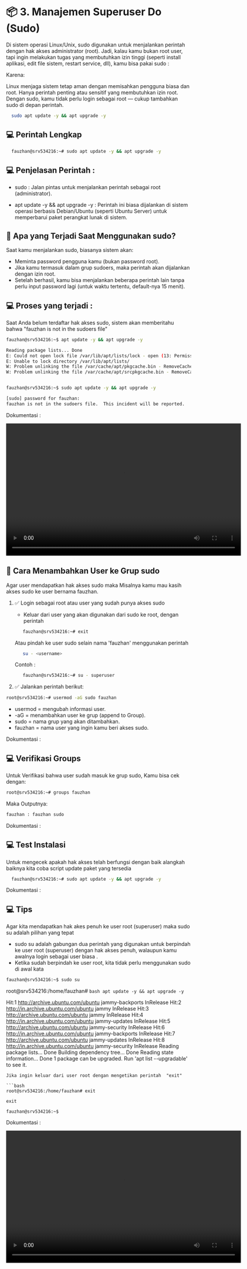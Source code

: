 # 📦 3. Manajemen Superuser Do (Sudo)

Di sistem operasi Linux/Unix, sudo digunakan untuk menjalankan perintah dengan hak akses administrator (root). Jadi, kalau kamu bukan root user, tapi ingin melakukan tugas yang membutuhkan izin tinggi (seperti install aplikasi, edit file sistem, restart service, dll), kamu bisa pakai sudo : 

Karena:

Linux menjaga sistem tetap aman dengan memisahkan pengguna biasa dan root.
Hanya perintah penting atau sensitif yang membutuhkan izin root.
Dengan sudo, kamu tidak perlu login sebagai root — cukup tambahkan sudo di depan perintah.

```bash
  sudo apt update -y && apt upgrade -y
```

## 💻 Perintah Lengkap

```bash
  fauzhan@srv534216:~# sudo apt update -y && apt upgrade -y
```

## 💻 Penjelasan Perintah : 

- sudo : Jalan pintas untuk menjalankan perintah sebagai root (administrator).

- apt update -y && apt upgrade -y : Perintah ini biasa dijalankan di sistem operasi berbasis Debian/Ubuntu (seperti Ubuntu Server) untuk memperbarui paket perangkat lunak di sistem.

 ## 🔐 Apa yang Terjadi Saat Menggunakan sudo?
Saat kamu menjalankan sudo, biasanya sistem akan:
- Meminta password pengguna kamu (bukan password root).
- Jika kamu termasuk dalam grup sudoers, maka perintah akan dijalankan dengan izin root.
- Setelah berhasil, kamu bisa menjalankan beberapa perintah lain tanpa perlu input password lagi (untuk waktu tertentu, default-nya 15 menit).


## 💻 Proses yang terjadi : 
Saat Anda belum terdaftar hak akses sudo, sistem akan memberitahu bahwa
"fauzhan is not in the sudoers file"

```bash
fauzhan@srv534216:~$ apt update -y && apt upgrade -y

Reading package lists... Done
E: Could not open lock file /var/lib/apt/lists/lock - open (13: Permission denied)
E: Unable to lock directory /var/lib/apt/lists/
W: Problem unlinking the file /var/cache/apt/pkgcache.bin - RemoveCaches (13: Permission denied)
W: Problem unlinking the file /var/cache/apt/srcpkgcache.bin - RemoveCaches (13: Permission denied)


fauzhan@srv534216:~$ sudo apt update -y && apt upgrade -y

[sudo] password for fauzhan: 
fauzhan is not in the sudoers file.  This incident will be reported.
```
Dokumentasi :

<video width="640" height="360" controls>
  <source src="/Users/fauzannurrachman/Sites/Course/VPS/Config/Main Setup VPS/video/3.1 Not Sudoers.mp4" type="video/mp4">
</video>


 ## 🔐 Cara Menambahkan User ke Grup sudo
Agar user mendapatkan hak akses sudo maka 
Misalnya kamu mau kasih akses sudo ke user bernama fauzhan.

1. ✅ Login sebagai root atau user yang sudah punya akses sudo
      - Keluar dari user yang akan digunakan dari sudo ke root, dengan perintah 
      ```bash
         fauzhan@srv534216:~# exit
      ```
    
      Atau pindah ke user sudo selain nama 'fauzhan' menggunakan perintah

      ```bash
         su - <username>
      ```
      
      Contoh :

      ```bash
         fauzhan@srv534216:~# su - superuser
      ```
      
2. ✅ Jalankan perintah berikut:

```bash
root@srv534216:~# usermod -aG sudo fauzhan
```

- usermod = mengubah informasi user.
- -aG = menambahkan user ke grup (append to Group).
- sudo = nama grup yang akan ditambahkan.
- fauzhan = nama user yang ingin kamu beri akses sudo.

Dokumentasi :

<!-- <video width="640" height="360" controls>
  <source src="/Users/fauzannurrachman/Sites/Course/VPS/Config/Main Setup VPS/video/3.2 Add User to Sudo.mp4" type="video/mp4">
</video> -->

## 💻 Verifikasi Groups
Untuk Verifikasi bahwa user sudah masuk ke grup sudo, Kamu bisa cek dengan:
```bash
root@srv534216:~# groups fauzhan
```
Maka Outputnya:

```bash
fauzhan : fauzhan sudo
```
Dokumentasi :

<!-- <video width="640" height="360" controls>
  <source src="/Users/fauzannurrachman/Sites/Course/VPS/Config/Main Setup VPS/video/3.3 Verifikasi Grup Sudo.mp4" type="video/mp4">
</video> -->


## 💻 Test Instalasi
Untuk mengecek apakah hak akses telah berfungsi dengan baik alangkah baiknya kita coba script update paket yang tersedia
```bash
  fauzhan@srv534216:~# sudo apt update -y && apt upgrade -y
```
Dokumentasi :

<!-- <video width="640" height="360" controls>
  <source src="/Users/fauzannurrachman/Sites/Course/VPS/Config/Main Setup VPS/video/3.4 Sudo apt update.mp4" type="video/mp4">
</video> -->

## 💻 Tips 
Agar kita mendapatkan hak akes penuh ke user root (superuser) maka sudo su adalah pilihan yang tepat

- sudo su adalah gabungan dua perintah yang digunakan untuk berpindah ke user root (superuser) dengan hak akses penuh, walaupun kamu awalnya login sebagai user biasa
.
- Ketika sudah berpindah ke user root, kita tidak perlu menggunakan sudo di awal kata

```bash
fauzhan@srv534216:~$ sudo su
```

root@srv534216:/home/fauzhan# ```bash apt update -y && apt upgrade -y```

Hit:1 http://archive.ubuntu.com/ubuntu jammy-backports InRelease
Hit:2 http://in.archive.ubuntu.com/ubuntu jammy InRelease
Hit:3 http://archive.ubuntu.com/ubuntu jammy InRelease
Hit:4 http://in.archive.ubuntu.com/ubuntu jammy-updates InRelease
Hit:5 http://archive.ubuntu.com/ubuntu jammy-security InRelease
Hit:6 http://in.archive.ubuntu.com/ubuntu jammy-backports InRelease
Hit:7 http://archive.ubuntu.com/ubuntu jammy-updates InRelease
Hit:8 http://in.archive.ubuntu.com/ubuntu jammy-security InRelease
Reading package lists... Done
Building dependency tree... Done
Reading state information... Done
1 package can be upgraded. Run 'apt list --upgradable' to see it.
```
Jika ingin keluar dari user root dengan mengetikan perintah  "exit"

```bash
root@srv534216:/home/fauzhan# exit

exit

fauzhan@srv534216:~$
```

Dokumentasi :

<video width="640" height="360" controls>
  <source src="/Users/fauzannurrachman/Sites/Course/VPS/Config/Main Setup VPS/video/3.5 Apt Update Root.mp4" type="video/mp4">
</video>

